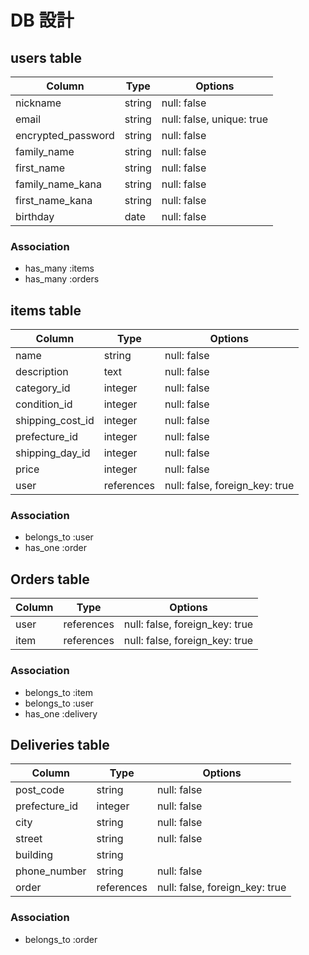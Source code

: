 # DB 設計

## users table

| Column             | Type                | Options                   |
|--------------------|---------------------|---------------------------|
| nickname           | string              | null: false               |
| email              | string              | null: false, unique: true |
| encrypted_password | string              | null: false               |
| family_name        | string              | null: false               |
| first_name         | string              | null: false               |
| family_name_kana   | string              | null: false               |
| first_name_kana    | string              | null: false               |
| birthday           | date                | null: false               |

### Association

- has_many :items
- has_many :orders

## items table

| Column             | Type                | Options                        |
|--------------------|---------------------|--------------------------------|
| name               | string              | null: false                    |
| description        | text                | null: false                    |
| category_id        | integer             | null: false                    |
| condition_id       | integer             | null: false                    |
| shipping_cost_id   | integer             | null: false                    |
| prefecture_id      | integer             | null: false                    |
| shipping_day_id    | integer             | null: false                    |
| price              | integer             | null: false                    |
| user               | references          | null: false, foreign_key: true |

### Association

- belongs_to :user
- has_one :order

## Orders table
| Column             | Type                | Options                        |
|--------------------|---------------------|--------------------------------|
| user               | references          | null: false, foreign_key: true |
| item               | references          | null: false, foreign_key: true |


### Association

- belongs_to :item
- belongs_to :user
- has_one :delivery

## Deliveries table

| Column             | Type                | Options                        |
|--------------------|---------------------|--------------------------------|
| post_code          | string              | null: false                    |
| prefecture_id      | integer             | null: false                    |
| city               | string              | null: false                    |
| street             | string              | null: false                    |
| building           | string              |                                |
| phone_number       | string              | null: false                    |
| order              | references          | null: false, foreign_key: true |

### Association

- belongs_to :order

